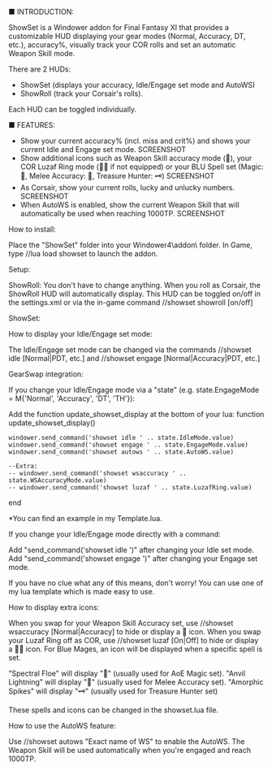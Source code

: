 ■ INTRODUCTION:

ShowSet is a Windower addon for Final Fantasy XI that provides a customizable HUD displaying your gear modes (Normal, Accuracy, DT, etc.), accuracy%, visually track your COR rolls and set an automatic Weapon Skill mode.

There are 2 HUDs:
- ShowSet (displays your accuracy, Idle/Engage set mode and AutoWS)
- ShowRoll (track your Corsair's rolls).

Each HUD can be toggled individually.

■ FEATURES:

<ul>
<li>Show your current accuracy% (incl. miss and crit%) and shows your current Idle and Engage set mode.
SCREENSHOT
</li>

<li>Show additional icons such as Weapon Skill accuracy mode (🧿), your COR Luzaf Ring mode (💍❌ if not equipped) or your BLU Spell set (Magic: 🔮, Melee Accuracy: 🧿, Treasure Hunter: 🗝️)
SCREENSHOT
</li>

<li>As Corsair, show your current rolls, lucky and unlucky numbers.
SCREENSHOT
</li>


<li>When AutoWS is enabled, show the current Weapon Skill that will automatically be used when reaching 1000TP.
SCREENSHOT
</li>
</ul>


How to install:

Place the "ShowSet" folder into your Windower4\addon\ folder.
In Game, type //lua load showset to launch the addon.

Setup:

ShowRoll:
You don't have to change anything. When you roll as Corsair, the ShowRoll HUD will automatically display.
This HUD can be toggled on/off in the settings.xml or via the in-game command //showset showroll [on/off]

ShowSet:

How to display your Idle/Engage set mode:

The Idle/Engage set mode can be changed via the commands //showset idle [Normal|PDT, etc.] and //showset engage [Normal|Accuracy|PDT, etc.]


GearSwap integration:

If you change your Idle/Engage mode via a "state" (e.g. state.EngageMode = M{'Normal', 'Accuracy', 'DT', 'TH'}):

Add the function update_showset_display at the bottom of your lua:
function update_showset_display()
    
    windower.send_command('showset idle ' .. state.IdleMode.value)
    windower.send_command('showset engage ' .. state.EngageMode.value)
    windower.send_command('showset autows ' .. state.AutoWS.value)
    
    --Extra:
    -- windower.send_command('showset wsaccuracy ' .. state.WSAccuracyMode.value)
    -- windower.send_command('showset luzaf ' .. state.LuzafRing.value)
end

*You can find an example in my Template.lua.

If you change your Idle/Engage mode directly with a command:

Add "send_command('showset idle <Name of your set>')" after changing your Idle set mode.
Add "send_command('showset engage <Name of your set>')" after changing your Engage set mode.

If you have no clue what any of this means, don't worry! You can use one of my lua template which is made easy to use.

How to display extra icons:

When you swap for your Weapon Skill Accuracy set, use //showset wsaccuracy [Normal|Accuracy] to hide or display a 🧿 icon.
When you swap your Luzaf Ring off as COR, use //showset luzaf [On|Off] to hide or display a 💍❌ icon.
For Blue Mages, an icon will be displayed when a specific spell is set.

"Spectral Floe" will display "🔮" (usually used for AoE Magic set).
"Anvil Lightning" will display "🧿" (usually used for Melee Accuracy set).
"Amorphic Spikes" will display "🗝️" (usually used for Treasure Hunter set)

These spells and icons can be changed in the showset.lua file.

How to use the AutoWS feature:

Use //showset autows "Exact name of WS" to enable the AutoWS. The Weapon Skill will be used automatically when you're engaged and reach 1000TP.